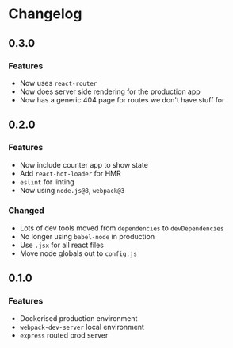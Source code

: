 # Changelog

## 0.3.0
### Features
* Now uses `react-router`
* Now does server side rendering for the production app
* Now has a generic 404 page for routes we don't have stuff for

## 0.2.0
### Features
* Now include counter app to show state
* Add `react-hot-loader` for HMR
* `eslint` for linting
* Now using `node.js@8`, `webpack@3`

### Changed
* Lots of dev tools moved from `dependencies` to `devDependencies`
* No longer using `babel-node` in production
* Use `.jsx` for all react files
* Move node globals out to `config.js`

## 0.1.0
### Features
* Dockerised production environment
* `webpack-dev-server` local environment
* `express` routed prod server